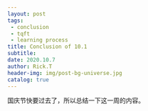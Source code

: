 ```yaml
---
layout: post
tags: 
 - conclusion
 - tqft
 - learning process
title: Conclusion of 10.1
subtitle: 
date: 2020.10.7
author: Rick.T
header-img: img/post-bg-universe.jpg
catalog: true
---
```


国庆节快要过去了，所以总结一下这一周的内容。
